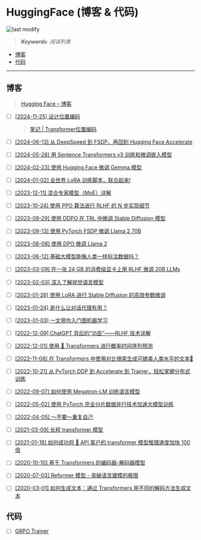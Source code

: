 HuggingFace (博客 & 代码)
===
<!--START_SECTION:badge-->

![last modify](https://img.shields.io/static/v1?label=last%20modify&message=2025-08-17%2005%3A14%3A41&color=yellowgreen&style=flat-square)

<!--END_SECTION:badge-->
<!--info
date: 2025-08-17 04:47:17
top: false
draft: false
hidden: true
level: 0
tag: [read]
-->

> ***Keywords**: 阅读列表*

<!--START_SECTION:paper_title-->
<!--END_SECTION:paper_title-->

<!--START_SECTION:toc-->
- [博客](#博客)
- [代码](#代码)
<!--END_SECTION:toc-->

---

## 博客
> [Hugging Face – 博客](https://huggingface.co/blog/zh)

- [ ] [[2024-11-25] 设计位置编码](https://huggingface.co/blog/zh/designing-positional-encoding)
    > [笔记 | Transformer位置编码](./Transformer位置编码.md)
- [ ] [[2024-06-13] 从 DeepSpeed 到 FSDP，再回到 Hugging Face Accelerate](https://huggingface.co/blog/zh/deepspeed-to-fsdp-and-back)
- [ ] [[2024-05-28] 用 Sentence Transformers v3 训练和微调嵌入模型](https://huggingface.co/blog/zh/train-sentence-transformers)
- [ ] [[2024-02-23] 使用 Hugging Face 微调 Gemma 模型](https://huggingface.co/blog/zh/gemma-peft)
- [ ] [[2024-01-02] 全世界 LoRA 训练脚本，联合起来!](https://huggingface.co/blog/zh/sdxl_lora_advanced_script)
- [ ] [[2023-12-11] 混合专家模型（MoE）详解](https://huggingface.co/blog/zh/moe)
- [ ] [[2023-10-24] 使用 PPO 算法进行 RLHF 的 N 步实现细节](https://huggingface.co/blog/zh/the_n_implementation_details_of_rlhf_with_ppo)
- [ ] [[2023-09-29] 使用 DDPO 在 TRL 中微调 Stable Diffusion 模型](https://huggingface.co/blog/zh/trl-ddpo)
- [ ] [[2023-09-13] 使用 PyTorch FSDP 微调 Llama 2 70B](https://huggingface.co/blog/zh/ram-efficient-pytorch-fsdp)
- [ ] [[2023-08-08] 使用 DPO 微调 Llama 2](https://huggingface.co/blog/zh/dpo-trl)
- [ ] [[2023-06-12] 基础大模型能像人类一样标注数据吗？](https://huggingface.co/blog/zh/open-llm-leaderboard-rlhf)
- [ ] [[2023-03-09] 在一张 24 GB 的消费级显卡上用 RLHF 微调 20B LLMs](https://huggingface.co/blog/zh/trl-peft)
- [ ] [[2023-02-03] 深入了解视觉语言模型](https://huggingface.co/blog/zh/vision_language_pretraining)
- [ ] [[2023-01-26] 使用 LoRA 进行 Stable Diffusion 的高效参数微调](https://huggingface.co/blog/zh/lora)
- [ ] [[2023-01-24] 是什么让对话代理有用？](https://huggingface.co/blog/zh/dialog-agents)
- [ ] [[2023-01-03] 一文带你入门图机器学习](https://huggingface.co/blog/zh/intro-graphml)
- [ ] [[2022-12-09] ChatGPT 背后的“功臣”——RLHF 技术详解](https://huggingface.co/blog/zh/rlhf)
- [ ] [[2022-12-01] 使用 🤗 Transformers 进行概率时间序列预测](https://huggingface.co/blog/zh/time-series-transformers)
- [ ] [[2022-11-08] 在 Transformers 中使用对比搜索生成可媲美人类水平的文本🤗](https://huggingface.co/blog/zh/introducing-csearch)
- [ ] [[2022-10-21] 从 PyTorch DDP 到 Accelerate 到 Trainer，轻松掌握分布式训练](https://huggingface.co/blog/zh/pytorch-ddp-accelerate-transformers)
- [ ] [[2022-09-07] 如何使用 Megatron-LM 训练语言模型](https://huggingface.co/blog/zh/megatron-training)
- [ ] [[2022-05-02] 使用 PyTorch 完全分片数据并行技术加速大模型训练](https://huggingface.co/blog/zh/pytorch-fsdp)
- [ ] [[2022-04-05] 〜不要〜重复自己](https://huggingface.co/blog/zh/transformers-design-philosophy)
- [ ] [[2021-03-09] 长程 transformer 模型](https://huggingface.co/blog/zh/long-range-transformers)
- [ ] [[2021-01-18] 如何成功将 🤗 API 客户的 transformer 模型推理速度加快 100 倍](https://huggingface.co/blog/zh/accelerated-inference)
- [ ] [[2020-10-10] 基于 Transformers 的编码器-解码器模型](https://huggingface.co/blog/zh/encoder-decoder)
- [ ] [[2020-07-03] Reformer 模型 - 突破语言建模的极限](https://huggingface.co/blog/zh/reformer)
- [ ] [[2020-03-01] 如何生成文本：通过 Transformers 用不同的解码方法生成文本](https://huggingface.co/blog/zh/how-to-generate)


## 代码

- [ ] [GRPO Trainer](https://huggingface.co/docs/trl/v0.16.1/en/grpo_trainer)
